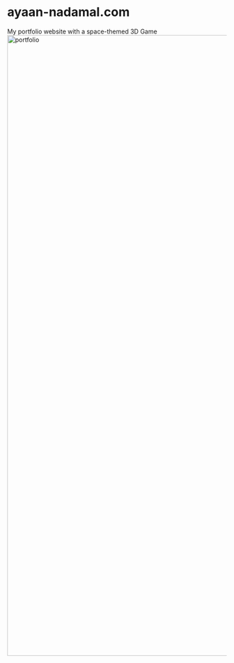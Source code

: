 # ayaan-nadamal.com
My portfolio website with a space-themed 3D Game
<img width="1426" alt="portfolio" src="https://github.com/user-attachments/assets/c583b67f-444a-413e-8729-51f1553c7c86" />

